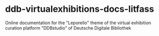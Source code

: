 # ddb-virtualexhibitions-docs-litfass
Online documentation for the "Leporello" theme of the virtual exhibition curation platform "DDBstudio" of Deutsche Digitale Bibliothek
